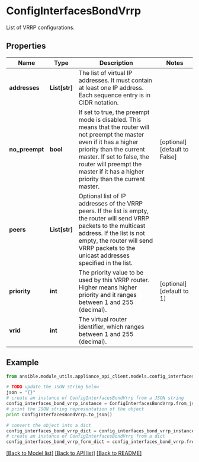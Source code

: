 # ConfigInterfacesBondVrrp

List of VRRP configurations.

## Properties

Name | Type | Description | Notes
------------ | ------------- | ------------- | -------------
**addresses** | **List[str]** | The list of virtual IP addresses. It must contain at least one IP address. Each sequence entry is in CIDR notation. | 
**no_preempt** | **bool** | If set to true, the preempt mode is disabled. This means that the router will not preempt the master even if it has a higher priority than the current master. If set to false, the router will preempt the master if it has a higher priority than the current master. | [optional] [default to False]
**peers** | **List[str]** | Optional list of IP addresses of the VRRP peers. If the list is empty, the router will send VRRP packets to the multicast address. If the list is not empty, the router will send VRRP packets to the unicast addresses specified in the list. | 
**priority** | **int** | The priority value to be used by this VRRP router. Higher means higher priority and it ranges between 1 and 255 (decimal). | [optional] [default to 1]
**vrid** | **int** | The virtual router identifier, which ranges between 1 and 255 (decimal). | 

## Example

```python
from ansible.module_utils.appliance_api_client.models.config_interfaces_bond_vrrp import ConfigInterfacesBondVrrp

# TODO update the JSON string below
json = "{}"
# create an instance of ConfigInterfacesBondVrrp from a JSON string
config_interfaces_bond_vrrp_instance = ConfigInterfacesBondVrrp.from_json(json)
# print the JSON string representation of the object
print ConfigInterfacesBondVrrp.to_json()

# convert the object into a dict
config_interfaces_bond_vrrp_dict = config_interfaces_bond_vrrp_instance.to_dict()
# create an instance of ConfigInterfacesBondVrrp from a dict
config_interfaces_bond_vrrp_form_dict = config_interfaces_bond_vrrp.from_dict(config_interfaces_bond_vrrp_dict)
```
[[Back to Model list]](../README.md#documentation-for-models) [[Back to API list]](../README.md#documentation-for-api-endpoints) [[Back to README]](../README.md)


